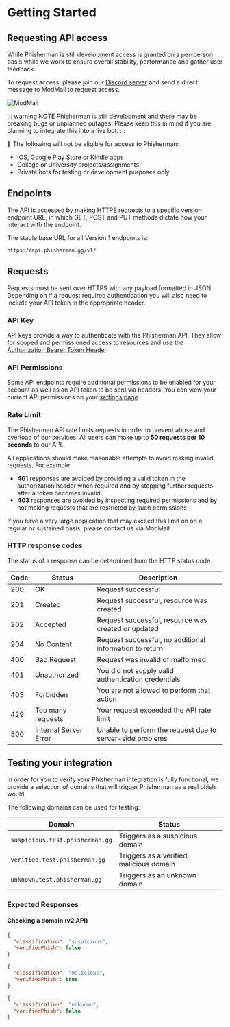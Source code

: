 # Getting Started

## Requesting API access

While Phisherman is still development access is granted on a per-person basis while we work to ensure overall stability, performance and gather user feedback.

To request access, please join our [Discord server](https://discord.gg/QwrpmTgvWy) and send a direct message to ModMail to request access.

![ModMail](/images/modmail.png)

::: warning NOTE
Phisherman is still development and there may be breaking bugs or unplanned outages. Please keep this in mind if you are planning to integrate this into a live bot.
:::

🚫 The following will not be eligible for access to Phisherman:

- iOS, Google Play Store or Kindle apps
- College or University projects/assignments
- Private bots for testing or development purposes only

## Endpoints

The API is accessed by making HTTPS requests to a specific version endpoint URL, in which GET, POST and PUT methods dictate how your interact with the endpoint.

The stable base URL for all Version 1 endpoints is:

```:no-line-numbers
https://api.phisherman.gg/v1/
```

## Requests

Requests must be sent over HTTPS with any payload formatted in JSON. Depending on if a request required authentication you will also need to include your API token in the appropriate header.

### API Key

API keys provide a way to authenticate with the Phisherman API. They allow for scoped and permissioned access to resources and use the [Authorization Bearer Token Header](https://tools.ietf.org/html/rfc6750#section-2.1).

### API Permissions

Some API endpoints require additional permissions to be enabled for your account as well as an API token to be sent via headers. You can view your current API permissions on your [settings page](https://phisherman.gg/user/settings)

### Rate Limit

The Phisherman API rate limits requests in order to prevent abuse and overload of our services. All users can make up to **50 requests per 10 seconds** to our API.

All applications should make reasonable attempts to avoid making invalid requests. For example:

- **401** responses are avoided by providing a valid token in the authorization header when required and by stopping further requests after a token becomes invalid
- **403** responses are avoided by inspecting required permissions and by not making requests that are restricted by such permissions

If you have a very large application that may exceed this limit on on a regular or sustained basis, please contact us via ModMail.

### HTTP response codes

The status of a response can be determined from the HTTP status code.

| Code | Status                | Description                                               |
| ---- | --------------------- | --------------------------------------------------------- |
| 200  | OK                    | Request successful                                        |
| 201  | Created               | Request successful, resource was created                  |
| 202  | Accepted              | Request successful, resource was created or updated       |
| 204  | No Content            | Request successful, no additional information to return   |
| 400  | Bad Request           | Request was invalid of malformed                          |
| 401  | Unauthorized          | You did not supply valid authentication credentials       |
| 403  | Forbidden             | You are not allowed to perform that action                |
| 429  | Too many requests     | Your request exceeded the API rate limit                  |
| 500  | Internal Server Error | Unable to perform the request due to server-side problems |

## Testing your integration

In order for you to verify your Phisherman integration is fully functional, we provide a selection of domains that will trigger Phisherman as a real phish would.

The following domains can be used for testing:

| Domain                          | Status                                   |
| ------------------------------- | ---------------------------------------- |
| `suspicious.test.phisherman.gg` | Triggers as a suspicious domain          |
| `verified.test.phisherman.gg`   | Triggers as a verified, malicious domain |
| `unknown.test.phisherman.gg`    | Triggers as an unknown domain            |

### Expected Responses

#### Checking a domain (v2 API)

<CodeGroup>
   <CodeGroupItem title="suspicious.test.phisherman.gg" active>

```json
{
  "classification": "suspicious",
  "verifiedPhish": false
}
```

</CodeGroupItem>

  <CodeGroupItem title="verified.test.phisherman.gg">

```json
{
  "classification": "malicious",
  "verifiedPhish": true
}
```

  </CodeGroupItem>

  <CodeGroupItem title="unknown.test.phisherman.gg">

```json
{
  "classification": "unknown",
  "verifiedPhish": false
}
```

  </CodeGroupItem>

</CodeGroup>
